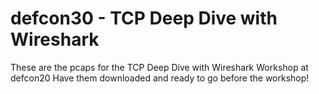 # defcon30 - TCP Deep Dive with Wireshark
These are the pcaps for the TCP Deep Dive with Wireshark Workshop at defcon20
Have them downloaded and ready to go before the workshop!
